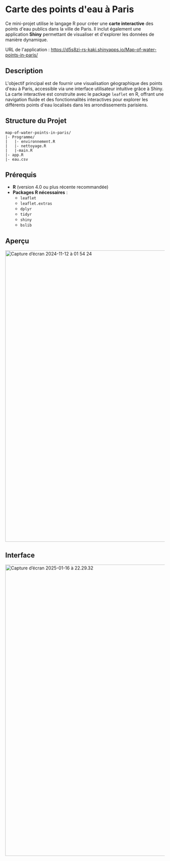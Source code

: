 # Carte des points d'eau à Paris

Ce mini-projet utilise le langage R pour créer une **carte interactive** des points d'eau publics dans la ville de Paris. Il inclut également une application **Shiny** permettant de visualiser et d'explorer les données de manière dynamique.

URL de l'application : https://d5s8zi-rs-kaki.shinyapps.io/Map-of-water-points-in-paris/

## Description

L'objectif principal est de fournir une visualisation géographique des points d'eau à Paris, accessible via une interface utilisateur intuitive grâce à Shiny. La carte interactive est construite avec le package `leaflet` en R, offrant une navigation fluide et des fonctionnalités interactives pour explorer les différents points d'eau localisés dans les arrondissements parisiens.

## Structure du Projet

```
map-of-water-points-in-paris/
|- Programme/
|   |- environnement.R
|   |- nettoyage.R
|   |-main.R
|- app.R
|- eau.csv
```

## Prérequis

- **R** (version 4.0 ou plus récente recommandée)
- **Packages R nécessaires** :  
  - `leaflet`  
  - `leaflet.extras`  
  - `dplyr`  
  - `tidyr`  
  - `shiny`
  - `bslib`
 
## Aperçu
<img width="916" alt="Capture d’écran 2024-11-12 à 01 54 24" src="https://github.com/user-attachments/assets/3afb9a4c-021d-4fb9-8c26-8c1f236049c1">

## Interface

<img width="916" alt="Capture d’écran 2025-01-16 à 22.29.32" src="https://github.com/user-attachments/assets/59c96923-a5e3-460c-bc49-a7aed9f11897">

